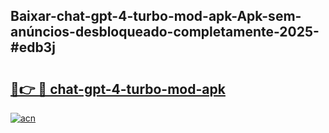 ## Baixar-chat-gpt-4-turbo-mod-apk-Apk-sem-anúncios-desbloqueado-completamente-2025-#edb3j

# <h2><a href="https://ainizakaria.my?title=chat-gpt-4-turbo-mod-apk&ref=20M">🔗👉 🔴 chat-gpt-4-turbo-mod-apk</a></h2>

[![acn](https://github.com/user-attachments/assets/0f9c940e-d8b0-45ae-aac7-cd30a18b3e1c)](https://ainizakaria.my?title=chat-gpt-4-turbo-mod-apk&ref=20M)

